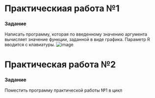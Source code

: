 # Практическиая работа №1
### Задание
Написать программу, которая по введенному значению аргумента вычисляет значение функции, заданной в виде графика. Параметр R вводится с клавиатуры.
![image](https://github.com/Santab2023/lab1/assets/134142586/78ef85bb-1262-4bad-b533-834d082e803d)
# Практическая работа №2
### Задание
Поместить программу практической работы №1 в цикл
